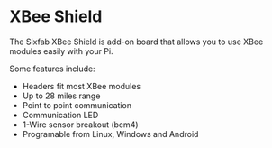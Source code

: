 <!--
---
name: XBee Shield
class: board
type: com
formfactor: pHAT
manufacturer: Sixfab
description: Use XBee modules with the Raspberry Pi
url: http://sixfab.com/product/xbee-shield/
buy: http://sixfab.com/product/xbee-shield/
image: 'sixfab-xbee-shield.png'
pincount: 40
eeprom: no
power:
  '2':
ground:
  '6':
  '9':
  '14':
  '20':
  '25':
  '30':
  '34':
  '39':
pin:
  '8':
    mode: uart
  '10':
    mode: uart
  '12':
    name: LED
  '18':
    name: Reset
-->
# XBee Shield

The Sixfab XBee Shield is add-on board that allows you to use XBee modules easily with your Pi.

Some features include:

* Headers fit most XBee modules
* Up to 28 miles range
* Point to point communication
* Communication LED
* 1-Wire sensor breakout (bcm4)
* Programable from Linux, Windows and Android
